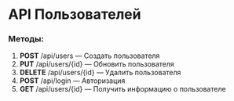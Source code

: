 # API Пользователей

### Методы:

1. **POST** /api/users — Создать пользователя
2. **PUT** /api/users/{id} — Обновить пользователя
3. **DELETE** /api/users/{id} — Удалить пользователя
4. **POST** /api/login — Авторизация
5. **GET** /api/users/{id} — Получить информацию о пользователе
